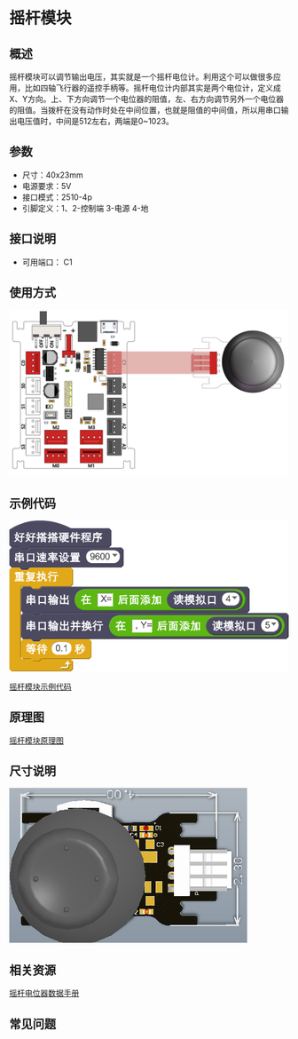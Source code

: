 # 摇杆模块

## 概述

摇杆模块可以调节输出电压，其实就是一个摇杆电位计。利用这个可以做很多应用，比如四轴飞行器的遥控手柄等。摇杆电位计内部其实是两个电位计，定义成X、Y方向。上、下方向调节一个电位器的阻值，左、右方向调节另外一个电位器的阻值。当拨杆在没有动作时处在中间位置，也就是阻值的中间值，所以用串口输出电压值时，中间是512左右，两端是0~1023。

## 参数

* 尺寸：40x23mm
* 电源要求：5V
* 接口模式：2510-4p
* 引脚定义：1、2-控制端 3-电源 4-地

## 接口说明

* 可用端口： C1

## 使用方式

![](../../.gitbook/assets/67.png)

## 示例代码

![](../../.gitbook/assets/68.png)

[摇杆模块示例代码](http://www.haohaodada.com/show.php?id=950162)

## 原理图

[摇杆模块原理图](https://github.com/Haohaodada-official/haohaodada-docs/blob/master/原理图/摇杆模块.pdf)

## 尺寸说明

![](../../.gitbook/assets/118.png)

## 相关资源

[摇杆电位器数据手册](https://github.com/Haohaodada-official/haohaodada-docs/blob/master/主要芯片说明书/摇杆-摇杆电位器.PDF)

## 常见问题

